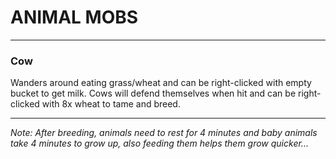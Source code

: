 # ANIMAL MOBS

---
### Cow
Wanders around eating grass/wheat and can be right-clicked with empty bucket to get milk. Cows will defend themselves when hit and can be right-clicked with 8x wheat to tame and breed.

---
*Note: After breeding, animals need to rest for 4 minutes and baby animals take 4 minutes to grow up, also feeding them helps them grow quicker...*
